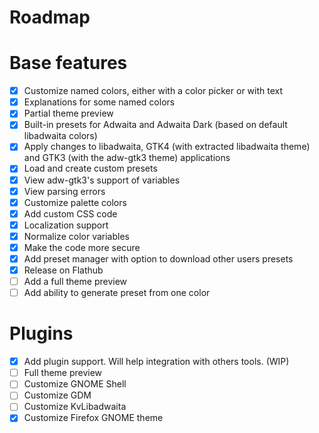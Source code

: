 # Roadmap 

# Base features

- [x] Customize named colors, either with a color picker or with text
- [x] Explanations for some named colors
- [x] Partial theme preview
- [x] Built-in presets for Adwaita and Adwaita Dark (based on default libadwaita colors)
- [x] Apply changes to libadwaita, GTK4 (with extracted libadwaita theme) and GTK3 (with the adw-gtk3 theme) applications
- [x] Load and create custom presets
- [x] View adw-gtk3's support of variables
- [x] View parsing errors
- [x] Customize palette colors
- [x] Add custom CSS code
- [x] Localization support
- [x] Normalize color variables
- [x] Make the code more secure
- [x] Add preset manager with option to download other users presets
- [x] Release on Flathub
- [ ] Add a full theme preview
- [ ] Add ability to generate preset from one color

# Plugins

- [x] Add plugin support. Will help integration with others tools. (WIP)
- [ ] Full theme preview
- [ ] Customize GNOME Shell
- [ ] Customize GDM
- [ ] Customize KvLibadwaita
- [x] Customize Firefox GNOME theme
